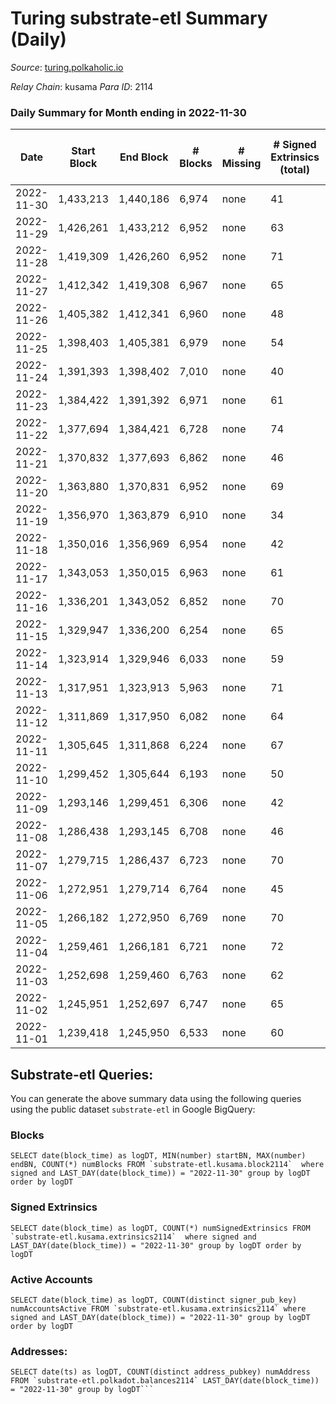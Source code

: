 # Turing substrate-etl Summary (Daily)

_Source_: [turing.polkaholic.io](https://turing.polkaholic.io)

*Relay Chain*: kusama
*Para ID*: 2114



### Daily Summary for Month ending in 2022-11-30


| Date | Start Block | End Block | # Blocks | # Missing | # Signed Extrinsics (total) | # Active Accounts | # Addresses with Balances | # Events | # Transfers | # XCM Transfers In | # XCM Transfers Out |
| ---- | ----------- | --------- | -------- | --------- | --------------------------- | ----------------- | ------------------------- | -------- | ----------- | ------------------ | ------------------- |
| 2022-11-30 | 1,433,213 | 1,440,186 | 6,974 | none | 41 | 36 | 1,694 | 36,979 | 5  |   | 3  |
| 2022-11-29 | 1,426,261 | 1,433,212 | 6,952 | none | 63 | 45 |  | 39,101 | 13  |   | 7  |
| 2022-11-28 | 1,419,309 | 1,426,260 | 6,952 | none | 71 | 39 | 1,694 | 38,647 | 9  |   | 4  |
| 2022-11-27 | 1,412,342 | 1,419,308 | 6,967 | none | 65 | 55 | 1,694 | 36,641 | 11  |   | 5  |
| 2022-11-26 | 1,405,382 | 1,412,341 | 6,960 | none | 48 | 41 | 1,694 | 38,476 | 12  |   | 3  |
| 2022-11-25 | 1,398,403 | 1,405,381 | 6,979 | none | 54 | 43 | 1,693 | 36,521 | 13  |   | 6  |
| 2022-11-24 | 1,391,393 | 1,398,402 | 7,010 | none | 40 | 32 | 1,693 | 38,458 | 7  |   | 3  |
| 2022-11-23 | 1,384,422 | 1,391,392 | 6,971 | none | 61 | 42 |  | 38,485 | 7  |   | 4  |
| 2022-11-22 | 1,377,694 | 1,384,421 | 6,728 | none | 74 | 47 |  | 35,598 | 12  |   | 7  |
| 2022-11-21 | 1,370,832 | 1,377,693 | 6,862 | none | 46 | 36 | 1,691 | 35,960 | 6  |   | 2  |
| 2022-11-20 | 1,363,880 | 1,370,831 | 6,952 | none | 69 | 52 | 1,689 | 38,357 | 11  |   | 3  |
| 2022-11-19 | 1,356,970 | 1,363,879 | 6,910 | none | 34 | 23 | 1,689 | 36,176 | 5  |   | 2  |
| 2022-11-18 | 1,350,016 | 1,356,969 | 6,954 | none | 42 | 33 |  | 38,146 | 2  |   |   |
| 2022-11-17 | 1,343,053 | 1,350,015 | 6,963 | none | 61 | 43 |  | 38,356 | 15  |   | 6  |
| 2022-11-16 | 1,336,201 | 1,343,052 | 6,852 | none | 70 | 45 |  | 35,310 | 9  |   | 4  |
| 2022-11-15 | 1,329,947 | 1,336,200 | 6,254 | none | 65 | 41 |  | 31,421 | 12  |   | 5  |
| 2022-11-14 | 1,323,914 | 1,329,946 | 6,033 | none | 59 | 43 |  | 30,218 | 5  |   | 4  |
| 2022-11-13 | 1,317,951 | 1,323,913 | 5,963 | none | 71 | 50 |  | 28,267 | 14  |   | 6  |
| 2022-11-12 | 1,311,869 | 1,317,950 | 6,082 | none | 64 | 32 | 1,685 | 30,719 | 4  |   | 2  |
| 2022-11-11 | 1,305,645 | 1,311,868 | 6,224 | none | 67 | 39 |  | 30,168 | 15  |   | 8  |
| 2022-11-10 | 1,299,452 | 1,305,644 | 6,193 | none | 50 | 41 |  | 29,893 | 11  |   | 7  |
| 2022-11-09 | 1,293,146 | 1,299,451 | 6,306 | none | 42 | 38 | 1,683 | 32,833 | 12  |   | 6  |
| 2022-11-08 | 1,286,438 | 1,293,145 | 6,708 | none | 46 | 34 |  | 35,002 | 5  |   | 4  |
| 2022-11-07 | 1,279,715 | 1,286,437 | 6,723 | none | 70 | 54 |  | 35,152 | 17  |   | 6  |
| 2022-11-06 | 1,272,951 | 1,279,714 | 6,764 | none | 45 | 32 | 1,683 | 36,000 | 4  |   | 2  |
| 2022-11-05 | 1,266,182 | 1,272,950 | 6,769 | none | 70 | 48 | 1,683 | 35,896 | 17  |   | 8  |
| 2022-11-04 | 1,259,461 | 1,266,181 | 6,721 | none | 72 | 55 |  | 34,925 | 16  |   | 8  |
| 2022-11-03 | 1,252,698 | 1,259,460 | 6,763 | none | 62 | 45 | 1,677 | 34,806 | 13  | 1 ($2.87) | 6  |
| 2022-11-02 | 1,245,951 | 1,252,697 | 6,747 | none | 65 | 45 | 1,674 | 35,603 | 11  |   | 3  |
| 2022-11-01 | 1,239,418 | 1,245,950 | 6,533 | none | 60 | 45 | 1,673 | 32,613 | 13  |   | 5  |

## Substrate-etl Queries:
You can generate the above summary data using the following queries using the public dataset `substrate-etl` in Google BigQuery:


### Blocks
```
SELECT date(block_time) as logDT, MIN(number) startBN, MAX(number) endBN, COUNT(*) numBlocks FROM `substrate-etl.kusama.block2114`  where signed and LAST_DAY(date(block_time)) = "2022-11-30" group by logDT order by logDT
```


### Signed Extrinsics
```
SELECT date(block_time) as logDT, COUNT(*) numSignedExtrinsics FROM `substrate-etl.kusama.extrinsics2114`  where signed and LAST_DAY(date(block_time)) = "2022-11-30" group by logDT order by logDT
```


### Active Accounts
```
SELECT date(block_time) as logDT, COUNT(distinct signer_pub_key) numAccountsActive FROM `substrate-etl.kusama.extrinsics2114` where signed and LAST_DAY(date(block_time)) = "2022-11-30" group by logDT order by logDT
```


### Addresses:
```
SELECT date(ts) as logDT, COUNT(distinct address_pubkey) numAddress FROM `substrate-etl.polkadot.balances2114` LAST_DAY(date(block_time)) = "2022-11-30" group by logDT```

